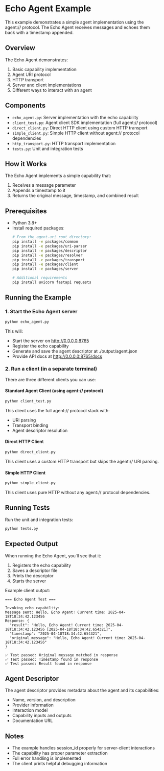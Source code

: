 # Echo Agent Example

This example demonstrates a simple agent implementation using the agent:// protocol. The Echo Agent receives messages and echoes them back with a timestamp appended.

## Overview

The Echo Agent demonstrates:

1. Basic capability implementation
2. Agent URI protocol 
3. HTTP transport
4. Server and client implementations
5. Different ways to interact with an agent

## Components

- `echo_agent.py`: Server implementation with the echo capability
- `client_test.py`: Agent client SDK implementation (full agent:// protocol)
- `direct_client.py`: Direct HTTP client using custom HTTP transport
- `simple_client.py`: Simple HTTP client without agent:// protocol dependencies
- `http_transport.py`: HTTP transport implementation
- `tests.py`: Unit and integration tests

## How it Works

The Echo Agent implements a simple capability that:
1. Receives a message parameter
2. Appends a timestamp to it
3. Returns the original message, timestamp, and combined result

## Prerequisites

- Python 3.8+
- Install required packages:
  ```bash
  # From the agent-uri root directory:
  pip install -e packages/common
  pip install -e packages/uri-parser
  pip install -e packages/descriptor
  pip install -e packages/resolver
  pip install -e packages/transport
  pip install -e packages/client
  pip install -e packages/server
  
  # Additional requirements
  pip install uvicorn fastapi requests
  ```

## Running the Example

### 1. Start the Echo Agent server

```bash
python echo_agent.py
```

This will:
- Start the server on http://0.0.0.0:8765
- Register the echo capability
- Generate and save the agent descriptor at ./output/agent.json
- Provide API docs at http://0.0.0.0:8765/docs

### 2. Run a client (in a separate terminal)

There are three different clients you can use:

#### Standard Agent Client (using agent:// protocol)

```bash
python client_test.py
```

This client uses the full agent:// protocol stack with:
- URI parsing
- Transport binding
- Agent descriptor resolution

#### Direct HTTP Client 

```bash
python direct_client.py
```

This client uses a custom HTTP transport but skips the agent:// URI parsing.

#### Simple HTTP Client

```bash
python simple_client.py
```

This client uses pure HTTP without any agent:// protocol dependencies.

## Running Tests

Run the unit and integration tests:

```bash
python tests.py
```

## Expected Output

When running the Echo Agent, you'll see that it:

1. Registers the echo capability
2. Saves a descriptor file
3. Prints the descriptor
4. Starts the server

Example client output:

```
=== Echo Agent Test ===

Invoking echo capability:
Message sent: Hello, Echo Agent! Current time: 2025-04-18T18:34:42.123456
Response: {
  "result": "Hello, Echo Agent! Current time: 2025-04-18T18:34:42.123456 [2025-04-18T18:34:42.654321]",
  "timestamp": "2025-04-18T18:34:42.654321",
  "original_message": "Hello, Echo Agent! Current time: 2025-04-18T18:34:42.123456"
}

✅ Test passed: Original message matched in response
✅ Test passed: Timestamp found in response
✅ Test passed: Result found in response
```

## Agent Descriptor

The agent descriptor provides metadata about the agent and its capabilities:
- Name, version, and description
- Provider information
- Interaction model
- Capability inputs and outputs
- Documentation URL

## Notes

- The example handles session_id properly for server-client interactions
- The capability has proper parameter extraction
- Full error handling is implemented
- The client prints helpful debugging information
